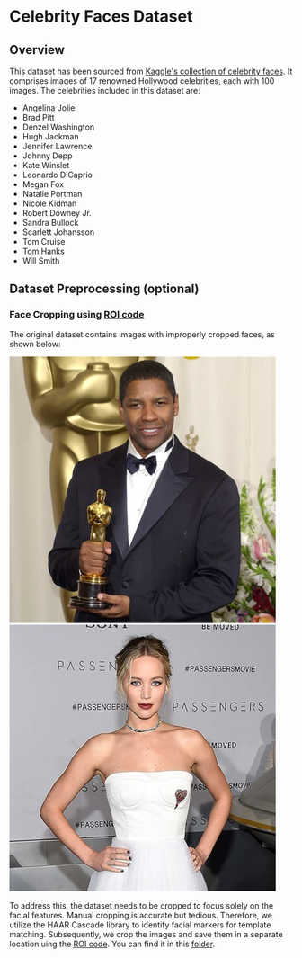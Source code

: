 # Celebrity Faces Dataset

## Overview

This dataset has been sourced from [Kaggle's collection of celebrity faces](https://www.kaggle.com/datasets/vishesh1412/celebrity-face-image-dataset). It comprises images of 17 renowned Hollywood celebrities, each with 100 images. The celebrities included in this dataset are:

- Angelina Jolie
- Brad Pitt
- Denzel Washington
- Hugh Jackman
- Jennifer Lawrence
- Johnny Depp
- Kate Winslet
- Leonardo DiCaprio
- Megan Fox
- Natalie Portman
- Nicole Kidman
- Robert Downey Jr.
- Sandra Bullock
- Scarlett Johansson
- Tom Cruise
- Tom Hanks
- Will Smith

## Dataset Preprocessing (optional)

### Face Cropping using [ROI code](Code\Preprocessing\init.py)

The original dataset contains images with improperly cropped faces, as shown below:

![Improperly Cropped Face #1](https://github.com/SohhamSeal/Fisher-Faces/blob/main/Dataset/Celebrity%20Faces%20Dataset/Denzel%20Washington/007_1f6f632a.jpg?raw=true)
![Improperly Cropped Face #2](https://github.com/SohhamSeal/Fisher-Faces/blob/main/Dataset/Celebrity%20Faces%20Dataset/Jennifer%20Lawrence/067_2cd39306.jpg?raw=true)

To address this, the dataset needs to be cropped to focus solely on the facial features. Manual cropping is accurate but tedious. Therefore, we utilize the HAAR Cascade library to identify facial markers for template matching. Subsequently, we crop the images and save them in a separate location uing the [ROI code](Code\Preprocessing\init.py). You can find it in this [folder](Code\Preprocessing).
